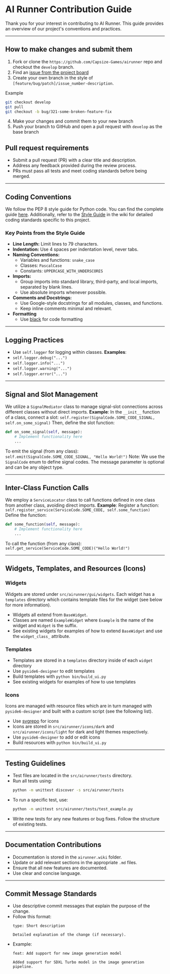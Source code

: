 # AI Runner Contribution Guide

Thank you for your interest in contributing to AI Runner. This guide provides an overview of our project's conventions and practices.

---

## How to make changes and submit them

1. Fork or clone the `https://github.com/Capsize-Games/airunner` repo and checkout the `develop` branch.
2. Find an [issue from the project board](https://github.com/orgs/Capsize-Games/projects/23)
3. Create your own branch in the style of `[feature/bug/patch]/issue_number-description`.

Example

```bash
git checkout develop
git pull
git checkout -b bug/321-some-broken-feature-fix
```

4. Make your changes and commit them to your new branch
5. Push your branch to GitHub and open a pull request with `develop` as the base branch
## Pull request requirements
- Submit a pull request (PR) with a clear title and description.
- Address any feedback provided during the review process.
- PRs must pass all tests and meet coding standards before being merged.

---

## Coding Conventions
We follow the PEP 8 style guide for Python code. You can find the complete guide [here](https://pep8.org/). Additionally, refer to the [Style Guide](https://github.com/Capsize-Games/airunner/wiki/Style-guide) in the wiki for detailed coding standards specific to this project.

### Key Points from the Style Guide
- **Line Length:** Limit lines to 79 characters.
- **Indentation:** Use 4 spaces per indentation level, never tabs.
- **Naming Conventions:**
  - Variables and functions: `snake_case`
  - Classes: `PascalCase`
  - Constants: `UPPERCASE_WITH_UNDERSCORES`
- **Imports:**
  - Group imports into standard library, third-party, and local imports, separated by blank lines.
  - Use absolute imports whenever possible.
- **Comments and Docstrings:**
  - Use Google-style docstrings for all modules, classes, and functions.
  - Keep inline comments minimal and relevant.
- **Formatting**
  - Use [black](https://pypi.org/project/black/) for code formatting

---

## Logging Practices
- Use `self.logger` for logging within classes.
**Examples**:
- `self.logger.debug("...")`
- `self.logger.info("...")`
- `self.logger.warning("...")`
- `self.logger.error("...")`

---

## Signal and Slot Management
We utilize a `SignalMediator` class to manage signal-slot connections across different classes without direct imports.
**Example**:
In the `__init__` function of a class, connect a slot:
`self.register(SignalCode.SOME_CODE_SIGNAL, self.on_some_signal)`
Then, define the slot function:
```python
def on_some_signal(self, message):
    # Implement functionality here
    ...
```
To emit the signal (from any class):
`self.emit(SignalCode.SOME_CODE_SIGNAL, "Hello World!")`
Note: We use the `SignalCode` enum to define signal codes. The message parameter is optional and can be any object type.

---

## Inter-Class Function Calls
We employ a `ServiceLocator` class to call functions defined in one class from another class, avoiding direct imports.
**Example**:
Register a function:
`self.register_service(ServiceCode.SOME_CODE, self.some_function)`
Define the function:
```python
def some_function(self, message):
    # Implement functionality here
    ...
```
To call the function (from any class):
`self.get_service(ServiceCode.SOME_CODE)("Hello World!")`

---

## Widgets, Templates, and Resources (Icons)

### Widgets
Widgets are stored under `src/airunner/gui/widgets`. Each widget has a `templates` 
directory which contains template files for the widget (see below for more information).
- Widgets all extend from `BaseWidget`.
- Classes are named `ExampleWidget` where `Example` is the name of the widget and `Widget` is the suffix.
- See existing widgets for examples of how to extend `BaseWidget` and use the `widget_class_` attribute.

### Templates
- Templates are stored in a `templates` directory inside of each `widget` directory
- Use `pyside6-designer` to edit templates
- Build templates with `python bin/build_ui.py`
- See existing widgets for examples of how to use templates

### Icons
Icons are managed with resource files which are in turn managed with `pyside6-designer` 
and built with a custom script (see the following list).
- Use [svgrepo](https://www.svgrepo.com/) for icons
- Icons are stored in `src/airunner/icons/dark` and `src/airunner/icons/light` for dark and light themes respectively.
- Use `pyside6-designer` to add or edit icons
- Build resources with `python bin/build_ui.py`

---

## Testing Guidelines
- Test files are located in the `src/airunner/tests` directory.
- Run all tests using:
  ```bash
  python -m unittest discover -s src/airunner/tests
  ```
- To run a specific test, use:
  ```bash
  python -m unittest src/airunner/tests/test_example.py
  ```
- Write new tests for any new features or bug fixes. Follow the structure of existing tests.

---

## Documentation Contributions
- Documentation is stored in the `airunner.wiki` folder.
- Update or add relevant sections in the appropriate `.md` files.
- Ensure that all new features are documented.
- Use clear and concise language.

---

## Commit Message Standards
- Use descriptive commit messages that explain the purpose of the change.
- Follow this format:
  ```
  type: Short description

  Detailed explanation of the change (if necessary).
  ```
- Example:
  ```
  feat: Add support for new image generation model

  Added support for SDXL Turbo model in the image generation pipeline.
  ```

